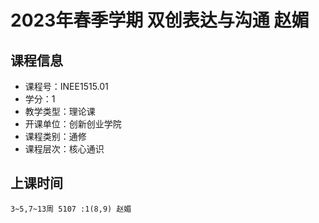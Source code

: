 # 2023年春季学期 双创表达与沟通 赵媚






## 课程信息

- 课程号：INEE1515.01
- 学分：1
- 教学类型：理论课
- 开课单位：创新创业学院
- 课程类别：通修
- 课程层次：核心通识

## 上课时间

```
3~5,7~13周 5107 :1(8,9) 赵媚
```

